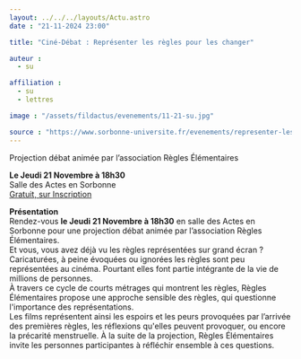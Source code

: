 ```yaml
---
layout: ../../../layouts/Actu.astro
date : "21-11-2024 23:00"

title: "Ciné-Débat : Représenter les règles pour les changer"

auteur :
  - su

affiliation :
  - su
  - lettres

image : "/assets/fildactus/evenements/11-21-su.jpg"

source : "https://www.sorbonne-universite.fr/evenements/representer-les-regles-pour-les-changer"
---
```


Projection débat animée par l’association Règles Élémentaires

__Le Jeudi 21 Novembre à 18h30__  
Salle des Actes en Sorbonne  
[Gratuit, sur Inscription](https://www.billetweb.fr/representer-les-regles-pour-les-changer)

__Présentation__  
Rendez-vous __le Jeudi 21 Novembre à 18h30__ en salle des Actes en Sorbonne pour une projection débat animée par l’association Règles Élémentaires.  
Et vous, vous avez déjà vu les règles représentées sur grand écran ?  
Caricaturées, à peine évoquées ou ignorées les règles sont peu représentées au cinéma. Pourtant elles font partie intégrante de la vie de millions de personnes.  
À travers ce cycle de courts métrages qui montrent les règles, Règles Élémentaires propose une approche sensible des règles, qui questionne l'importance des représentations.  
Les films représentent ainsi  les espoirs et les peurs provoquées par l’arrivée des premières règles, les réflexions qu'elles peuvent provoquer, ou encore la précarité menstruelle. À la suite de la projection, Règles Élémentaires invite les personnes participantes à réfléchir ensemble à ces questions.
